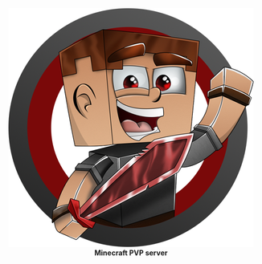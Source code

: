 <center>
    <!-- image markdown -->
    <img src="./logo.png">
    <b>Minecraft PVP server</b>
</center>
